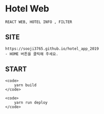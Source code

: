 # Hotel Web

    REACT WEB, HOTEL INFO , FILTER 

## SITE

    https://sooji3765.github.io/hotel_app_2019
    - HOME 버튼을 클릭해 주세요. 


## START

    <code>
        yarn build
    </code>

    <code>
        yarn run deploy
    </code>